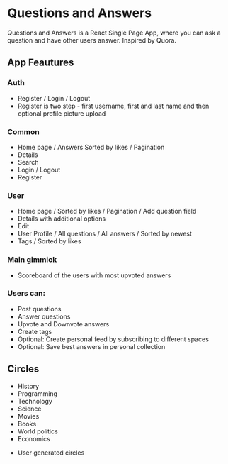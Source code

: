 # Questions and Answers
Questions and Answers is a React Single Page App, where you can ask a question and have other users answer. Inspired by Quora.

## App Feautures
### Auth
- Register / Login / Logout
- Register is two step - first username, first and last name and then optional profile picture upload

### Common
- Home page / Answers Sorted by likes / Pagination
- Details
- Search
- Login / Logout
- Register

### User 
- Home page / Sorted by likes / Pagination / Add question field
- Details with additional options
- Edit 
- User Profile / All questions / All answers / Sorted by newest
- Tags / Sorted by likes

### Main gimmick
- Scoreboard of the users with most upvoted answers

### Users can:
- Post questions
- Answer questions
- Upvote and Downvote answers
- Create tags
- Optional: Create personal feed by subscribing to different spaces
- Optional: Save best answers in personal collection

## Circles
- History
- Programming
- Technology
- Science
- Movies
- Books
- World politics
- Economics
+ User generated circles